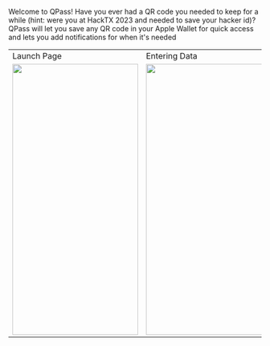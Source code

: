 
Welcome to QPass! Have you ever had a QR code you needed to keep for a while (hint: were you at HackTX 2023 and needed to save your hacker id)? QPass will let you save any QR code in your Apple Wallet for quick access and lets you add notifications for when it's needed


<table>
  <tr>
    <td>Launch Page</td>
    <td>Entering Data</td>
    <td>Wallet Screen</td>
  </tr>
  <tr>
    <td><img src="https://github.com/saikurelli/QPass/assets/22625395/943531a9-6971-481a-ae74-b1e749d4ce7b" width=250 height=540></td>
    <td><img src="https://github.com/saikurelli/QPass/assets/22625395/bbeda3e1-336f-42c8-8f24-9de5b4cd03fd" width=250 height=540></td>
    <td><img src="https://github.com/saikurelli/QPass/assets/22625395/37bd2554-e60e-423d-b481-f7f52f61c7a0" width=250 height=540></td>
  </tr>
 </table>
